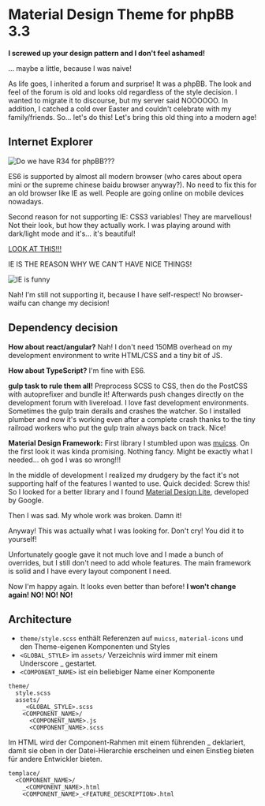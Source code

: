 # Material Design Theme for phpBB 3.3

**I screwed up your design pattern and I don't feel ashamed!**

... maybe a little, because I was naive!

As life goes, I inherited a forum and surprise! It was a phpBB. The look and feel of the forum is old and looks old regardless of the style decision. I wanted to migrate it to discourse, but my server said NOOOOOO. In addition, I catched a cold over Easter and couldn't celebrate with my family/friends. So... let's do this! Let's bring this old thing into a modern age!

## Internet Explorer

![Do we have R34 for phpBB???](https://i.chzbgr.com/original/6543621/h87CBCC23/internet-explorer-memes-and-jokes)

ES6 is supported by almost all modern browser (who cares about opera mini or the supreme chinese baidu browser anyway?). No need to fix this for an old browser like IE as well. People are going online on mobile devices nowadays.

Second reason for not supporting IE: CSS3 variables! They are marvellous! Not their look, but how they actually work. I was playing around with dark/light mode and it's... it's beautiful!

[LOOK AT THIS!!!](https://ryanfeigenbaum.com/dark-mode/)

IE IS THE REASON WHY WE CAN'T HAVE NICE THINGS!

![IE is funny](https://images-cdn.9gag.com/photo/aV3pwW8_700b.jpg)

Nah! I'm still not supporting it, because I have self-respect! No browser-waifu can change my decision!

## Dependency decision

**How about react/angular?** Nah! I don't need 150MB overhead on my development environment to write HTML/CSS and a tiny bit of JS.

**How about TypeScript?** I'm fine with ES6.

**gulp task to rule them all!** Preprocess SCSS to CSS, then do the PostCSS with autoprefixer and bundle it! Afterwards push changes directly on the development forum with livereload. I love fast development environments. Sometimes the gulp train derails and crashes the watcher. So I installed plumber and now it's working even after a complete crash thanks to the tiny railroad workers who put the gulp train always back on track. Nice!

**Material Design Framework:** First library I stumbled upon was [muicss](https://www.muicss.com/). On the first look it was kinda promising. Nothing fancy. Might be exactly what I needed... oh god I was so wrong!!!

In the middle of development I realized my drudgery by the fact it's not supporting half of the features I wanted to use. Quick decided: Screw this! So I looked for a better library and I found [Material Design Lite](https://getmdl.io/), developed by Google.

Then I was sad. My whole work was broken. Damn it!

Anyway! This was actually what I was looking for. Don't cry! You did it to yourself!

Unfortunately google gave it not much love and I made a bunch of overrides, but I still don't need to add whole features. The main framework is solid and I have every layout component I need.

Now I'm happy again. It looks even better than before! **I won't change again! NO! NO! NO!**

## Architecture



* `theme/style.scss` enthält Referenzen auf `muicss`, `material-icons` und den Theme-eigenen Komponenten und Styles
* `<GLOBAL_STYLE>` im `assets/` Verzeichnis wird immer mit einem Underscore _ gestartet.
* `<COMPONENT_NAME>` ist ein beliebiger Name einer Komponente

```
theme/
  style.scss
  assets/
    _<GLOBAL_STYLE>.scss
    <COMPONENT_NAME>/
      <COMPONENT_NAME>.js
      <COMPONENT_NAME>.scss
```

Im HTML wird der Component-Rahmen mit einem führenden _ deklariert, damit sie oben in der Datei-Hierarchie erscheinen und einen Einstieg bieten für andere Entwickler bieten.

```
templace/
  <COMPONENT_NAME>/
    _<COMPONENT_NAME>.html
    <COMPONENT_NAME>_<FEATURE_DESCRIPTION>.html
```

